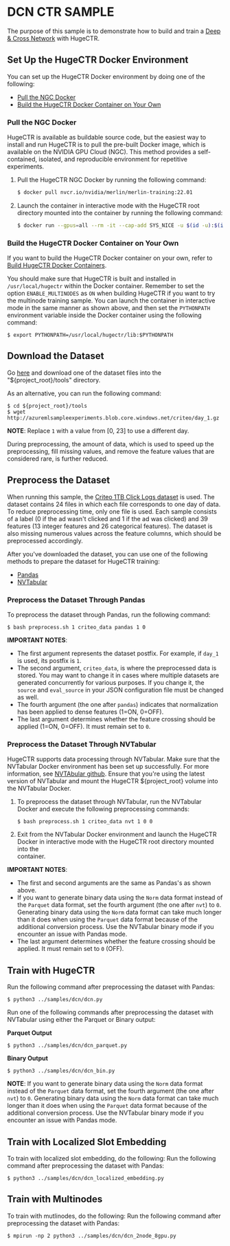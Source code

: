 # DCN CTR SAMPLE #
The purpose of this sample is to demonstrate how to build and train a [Deep & Cross Network](https://arxiv.org/pdf/1708.05123.pdf) with HugeCTR.

## Set Up the HugeCTR Docker Environment ##
You can set up the HugeCTR Docker environment by doing one of the following:
- [Pull the NGC Docker](#pull-the-ngc-docker)
- [Build the HugeCTR Docker Container on Your Own](#build-the-hugectr-docker-container-on-your-own)

### Pull the NGC Docker ###
HugeCTR is available as buildable source code, but the easiest way to install and run HugeCTR is to pull the pre-built Docker image, which is available on the NVIDIA GPU Cloud (NGC). This method provides a self-contained, isolated, and reproducible environment for repetitive experiments.

1. Pull the HugeCTR NGC Docker by running the following command:
   ```bash
   $ docker pull nvcr.io/nvidia/merlin/merlin-training:22.01
   ```
2. Launch the container in interactive mode with the HugeCTR root directory mounted into the container by running the following command:
   ```bash
   $ docker run --gpus=all --rm -it --cap-add SYS_NICE -u $(id -u):$(id -g) -v $(pwd):/hugectr -w /hugectr nvcr.io/nvidia/merlin/merlin-training:22.01
   ```

### Build the HugeCTR Docker Container on Your Own ###
If you want to build the HugeCTR Docker container on your own, refer to [Build HugeCTR Docker Containers](../../tools/dockerfiles#build-container-for-model-training).

You should make sure that HugeCTR is built and installed in `/usr/local/hugectr` within the Docker container. Remember to set the option `ENABLE_MULTINODES` as `ON` when building HugeCTR if you want to try the multinode training sample. You can launch the container in interactive mode in the same manner as shown above, and then set the `PYTHONPATH` environment variable inside the Docker container using the following command:
```shell
$ export PYTHONPATH=/usr/local/hugectr/lib:$PYTHONPATH
``` 

## Download the Dataset ##
Go [here](https://ailab.criteo.com/download-criteo-1tb-click-logs-dataset/) and download one of the dataset files into the "${project_root}/tools" directory. 

As an alternative, you can run the following command:
```
$ cd ${project_root}/tools
$ wget http://azuremlsampleexperiments.blob.core.windows.net/criteo/day_1.gz
```

**NOTE**: Replace `1` with a value from [0, 23] to use a different day.

During preprocessing, the amount of data, which is used to speed up the preprocessing, fill missing values, and remove the feature values that are considered rare, is further reduced.

## Preprocess the Dataset ##
When running this sample, the [Criteo 1TB Click Logs dataset](https://ailab.criteo.com/download-criteo-1tb-click-logs-dataset/) is used. The dataset contains 24 files in which each file corresponds to one day of data. To reduce preprocessing time, only one file is used. Each sample consists of a label (0 if the ad wasn't clicked and 1 if the ad was clicked) and 39 features (13 integer features and 26 categorical features). The dataset is also missing numerous values across the feature columns, which should be preprocessed accordingly.

After you've downloaded the dataset, you can use one of the following methods to prepare the dataset for HugeCTR training:
- [Pandas](#preprocess-the-dataset-through-pandas)
- [NVTabular](#preprocess-the-dataset-through-nvtabular)

### Preprocess the Dataset Through Pandas ###
To preprocess the dataset through Pandas, run the following command:
```shell
$ bash preprocess.sh 1 criteo_data pandas 1 0
```

**IMPORTANT NOTES**: 
- The first argument represents the dataset postfix. For example, if `day_1` is used, its postfix is `1`.
- The second argument, `criteo_data`, is where the preprocessed data is stored. You may want to change it in cases where multiple datasets are generated concurrently for various purposes. If you change it, the `source` and `eval_source` in your JSON configuration file must be changed as well.
- The fourth argument (the one after `pandas`) indicates that normalization has been applied to dense features (1=ON, 0=OFF).
- The last argument determines whether the feature crossing should be applied (1=ON, 0=OFF). It must remain set to `0`.

### Preprocess the Dataset Through NVTabular ###
HugeCTR supports data processing through NVTabular. Make sure that the NVTabular Docker environment has been set up successfully. For more information, see [NVTAbular github](https://github.com/NVIDIA/NVTabular). Ensure that you're using the latest version of NVTabular and mount the HugeCTR ${project_root} volume into the NVTabular Docker.

1. To preprocess the dataset through NVTabular, run the NVTabular Docker and execute the following preprocessing commands:
   ```shell
   $ bash preprocess.sh 1 criteo_data nvt 1 0 0
   ```
2. Exit from the NVTabular Docker environment and launch the HugeCTR Docker in interactive mode with the HugeCTR root directory mounted into the  
   container.

**IMPORTANT NOTES**: 
- The first and second arguments are the same as Pandas's as shown above.
- If you want to generate binary data using the `Norm` data format instead of the `Parquet` data format, set the fourth argument (the one after `nvt`) to `0`. Generating binary data using the `Norm` data format can take much longer than it does when using the `Parquet` data format because of the additional conversion process. Use the NVTabular binary mode if you encounter an issue with Pandas mode.
- The last argument determines whether the feature crossing should be applied. It must remain set to `0` (OFF).

## Train with HugeCTR ##
Run the following command after preprocessing the dataset with Pandas:
```shell
$ python3 ../samples/dcn/dcn.py
```

Run one of the following commands after preprocessing the dataset with NVTabular using either the Parquet or Binary output:

**Parquet Output**
```shell
$ python3 ../samples/dcn/dcn_parquet.py
```

**Binary Output**
```shell
$ python3 ../samples/dcn/dcn_bin.py
```

**NOTE**: If you want to generate binary data using the `Norm` data format instead of the `Parquet` data format, set the fourth argument (the one after `nvt`) to `0`. Generating binary data using the `Norm` data format can take much longer than it does when using the `Parquet` data format because of the additional conversion process. Use the NVTabular binary mode if you encounter an issue with Pandas mode.

## Train with Localized Slot Embedding ##
To train with localized slot embedding, do the following:
Run the following command after preprocessing the dataset with Pandas:
   ```shell
   $ python3 ../samples/dcn/dcn_localized_embedding.py
   ```

## Train with Multinodes ##
To train with mutlinodes, do the following:
Run the following command after preprocessing the dataset with Pandas:
   ```shell
   $ mpirun -np 2 python3 ../samples/dcn/dcn_2node_8gpu.py
   ```
